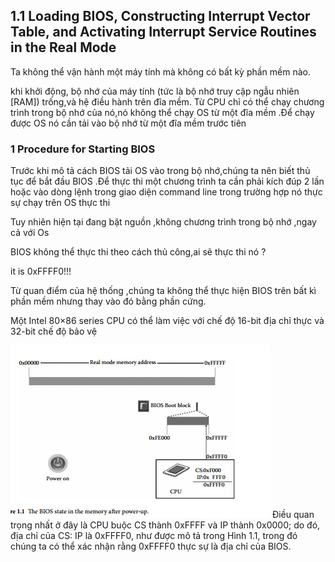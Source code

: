 ## 1.1 Loading BIOS, Constructing Interrupt Vector Table, and Activating Interrupt Service Routines in the Real Mode

Ta không thể vận hành một máy tính mà không có bất kỳ phần mềm nào.

khi khởi động, bộ nhớ của máy tính (tức là bộ nhớ truy cập ngẫu nhiên [RAM]) trống,và hệ điều hành trên đĩa mềm.
Từ CPU chỉ có thể chạy chương trình trong bộ nhớ của nó,nó không thể chạy OS từ một đĩa mềm .Để chạy được OS nó cần tải vào bộ nhớ từ một đĩa mềm trước tiên

### 1 Procedure for Starting BIOS
Trước khi mô tả cách BIOS tải OS vào trong bộ nhớ,chúng ta nên biết thủ tục để bắt đầu BIOS .Để thực thi một chương trình ta cần phải kích đúp 2 lần 
hoặc vào dòng lệnh trong giao diện  command line trong trường hợp nó thực sự chạy trên OS thực thi

Tuy nhiên hiện tại đang bật nguồn ,không chương trình trong bộ nhớ ,ngay cả với Os


BIOS không thể thực thi theo cách thủ công,ai sẽ thực thi nó ?

it is  0xFFFF0!!!

Từ quan điểm của hệ thống ,chúng ta không thể thực hiện BIOS trên bất kì phần mềm nhưng thay vào đó bằng phần cứng.

Một  Intel 80×86 series CPU có thể làm việc với chế độ  16-bit địa chỉ thực và 32-bit chế độ bảo vệ

![](aa.png)
Điều quan trọng nhất ở đây là CPU buộc CS thành 0xFFFF và
IP thành 0x0000; do đó, địa chỉ của CS: IP là 0xFFFF0, như được mô tả trong Hình 1.1, trong đó
chúng ta có thể xác nhận rằng 0xFFFF0 thực sự là địa chỉ của BIOS.

